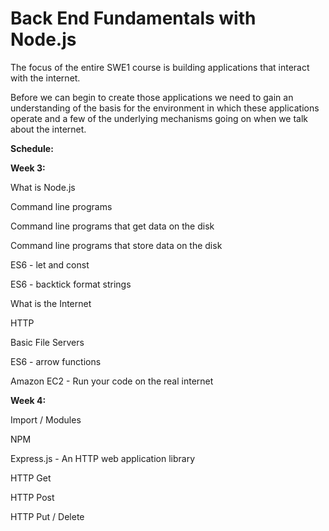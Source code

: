 # Back End Fundamentals with Node.js

The focus of the entire SWE1 course is building applications that interact with the internet.

Before we can begin to create those applications we need to gain an understanding of the basis for the environment in which these applications operate and a few of the underlying mechanisms going on when we talk about the internet.

**Schedule:**

**Week 3:**

What is Node.js

Command line programs

Command line programs that get data on the disk

Command line programs that store data on the disk

ES6 - let and const

ES6 - backtick format strings

What is the Internet

HTTP

Basic File Servers

ES6 - arrow functions

Amazon EC2 - Run your code on the real internet

**Week 4:**

Import / Modules

NPM

Express.js - An HTTP  web application library

HTTP Get

HTTP Post

HTTP Put / Delete

